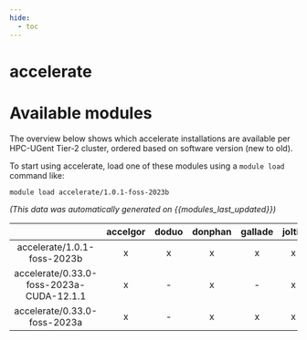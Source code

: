 ```yaml
---
hide:
  - toc
---
```


accelerate
==========

# Available modules


The overview below shows which accelerate installations are available per HPC-UGent Tier-2 cluster, ordered based on software version (new to old).

To start using accelerate, load one of these modules using a `module load` command like:

```shell
module load accelerate/1.0.1-foss-2023b
```

*(This data was automatically generated on {{modules_last_updated}})*

| |accelgor|doduo|donphan|gallade|joltik|litleo|shinx|
| :---: | :---: | :---: | :---: | :---: | :---: | :---: | :---: |
|accelerate/1.0.1-foss-2023b|x|x|x|x|x|x|x|
|accelerate/0.33.0-foss-2023a-CUDA-12.1.1|x|-|x|-|x|x|-|
|accelerate/0.33.0-foss-2023a|x|-|x|x|x|x|x|
